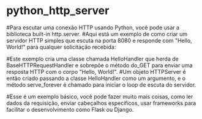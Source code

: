 # python_http_server
#Para escutar uma conexão HTTP usando Python, você pode usar a biblioteca built-in http.server. 
#Aqui está um exemplo de como criar um servidor HTTP simples que escuta na porta 8080 e responde com "Hello, World!" para qualquer solicitação recebida:

#Este exemplo cria uma classe chamada HelloHandler que herda de BaseHTTPRequestHandler e sobrepõe o método do_GET para enviar uma resposta HTTP com o corpo "Hello, World!". 
#Um objeto HTTPServer é então criado passando a classe HelloHandler como um argumento, e o método serve_forever é chamado para iniciar o loop de escuta do servidor.

#Esse é um exemplo básico, você pode fazer muito mais coisas, como ler dados da requisição, enviar cabeçalhos específicos, usar frameworks para facilitar o desenvolvimento como Flask ou Django.
